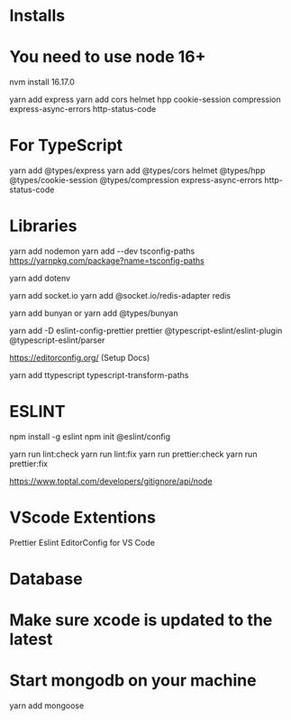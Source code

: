 # Installs

# You need to use node 16+
nvm install 16.17.0

yarn add express
yarn add cors helmet hpp cookie-session compression express-async-errors http-status-code

# For TypeScript
yarn add @types/express
yarn add @types/cors helmet @types/hpp @types/cookie-session @types/compression express-async-errors http-status-code


# Libraries
yarn add nodemon
yarn add --dev tsconfig-paths 
https://yarnpkg.com/package?name=tsconfig-paths

yarn add dotenv

yarn add socket.io
yarn add @socket.io/redis-adapter redis

yarn add bunyan or yarn add @types/bunyan

yarn add -D eslint-config-prettier prettier @typescript-eslint/eslint-plugin @typescript-eslint/parser

https://editorconfig.org/ (Setup Docs)

yarn add ttypescript typescript-transform-paths

# ESLINT
npm install -g eslint
npm init @eslint/config

yarn run lint:check
yarn run lint:fix
yarn run prettier:check
yarn run prettier:fix

https://www.toptal.com/developers/gitignore/api/node

# VScode Extentions
Prettier
Eslint
EditorConfig for VS Code


# Database
# Make sure xcode is updated to the latest
# Start mongodb on your machine
yarn add mongoose
